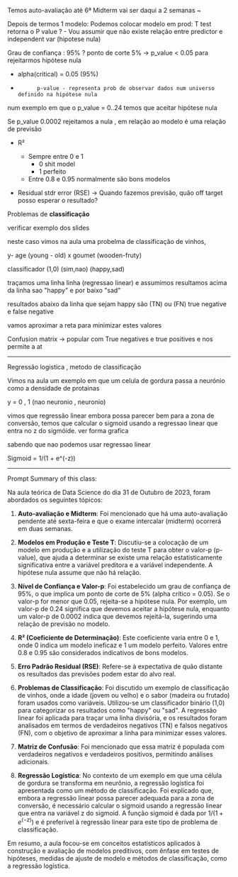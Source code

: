 
Temos auto-avaliação até 6ª
Midterm vai ser daqui a 2 semanas ~


Depois de termos 1 modelo:
	Podemos colocar modelo em prod:
		T test retorna o P value ?
			- Vou assumir que não existe relação entre predictor e independent var  (hipotese nula)

Grau de confiança : 95% ?
	ponto de corte 5% -> p_value < 0.05 para rejeitarmos hipótese nula

- alpha(critical) = 0.05 (95%)
- 
			p-value - representa prob de observar dados num universo definido na hipótese nula 


num exemplo em que o p_value = 0..24 temos que aceitar hipótese nula 


Se p_value 0.0002 rejeitamos a nula , em relação ao modelo 
é uma relação de previsão 

- R² 
	- Sempre entre 0 e 1 
		- 0 shit model
		- 1 perfeito 
	- Entre 0.8 e 0.95 normalmente são bons modelos

- Residual stdr error (RSE)
	-> Quando fazemos previsão, quão off target posso esperar o resultado? 


Problemas de **classificação** 

verificar exemplo dos slides

neste caso vimos na aula uma probelma de classificação de vinhos, 

y- age (young - old)
x goumet (wooden-fruty)

classificador (1,0) (sim,nao) (happy,sad)

traçamos uma linha linha (regressao linear) e assumimos resultamos acima da linha sao "happy" e por baixo "sad"

resultados abaixo da linha que sejam happy são (TN) ou (FN)
true negative e false negative 

vamos aproximar a reta para minimizar estes valores 

Confusion matrix -> popular com True negatives e true positives e nos permite a at



--- 
Regressão logistica , metodo de classificação 

Vimos na aula um exemplo em que um celula de gordura passa a neurónio como a densidade de protainas

y = 0 , 1 (nao neuronio , neuronio)

vimos que regressão linear embora possa parecer bem para a zona de conversão, temos que calcular o sigmoid usando a regressao linear que entra no z do sigmóide. ver forma grafica


sabendo que nao podemos usar regressao linear 

Sigmoid = 1/(1 + e^(-z))

-- - - - - - -

Prompt Summary of this class:

Na aula teórica de Data Science do dia 31 de Outubro de 2023, foram abordados os seguintes tópicos:

1. **Auto-avaliação e Midterm**: Foi mencionado que há uma auto-avaliação pendente até sexta-feira e que o exame intercalar (midterm) ocorrerá em duas semanas.
    
2. **Modelos em Produção e Teste T**: Discutiu-se a colocação de um modelo em produção e a utilização do teste T para obter o valor-p (p-value), que ajuda a determinar se existe uma relação estatisticamente significativa entre a variável preditora e a variável independente. A hipótese nula assume que não há relação.
    
3. **Nível de Confiança e Valor-p**: Foi estabelecido um grau de confiança de 95%, o que implica um ponto de corte de 5% (alpha crítico = 0.05). Se o valor-p for menor que 0.05, rejeita-se a hipótese nula. Por exemplo, um valor-p de 0.24 significa que devemos aceitar a hipótese nula, enquanto um valor-p de 0.0002 indica que devemos rejeitá-la, sugerindo uma relação de previsão no modelo.
    
4. **R² (Coeficiente de Determinação)**: Este coeficiente varia entre 0 e 1, onde 0 indica um modelo ineficaz e 1 um modelo perfeito. Valores entre 0.8 e 0.95 são considerados indicativos de bons modelos.
    
5. **Erro Padrão Residual (RSE)**: Refere-se à expectativa de quão distante os resultados das previsões podem estar do alvo real.
    
6. **Problemas de Classificação**: Foi discutido um exemplo de classificação de vinhos, onde a idade (jovem ou velho) e o sabor (madeira ou frutado) foram usados como variáveis. Utilizou-se um classificador binário (1,0) para categorizar os resultados como "happy" ou "sad". A regressão linear foi aplicada para traçar uma linha divisória, e os resultados foram analisados em termos de verdadeiros negativos (TN) e falsos negativos (FN), com o objetivo de aproximar a linha para minimizar esses valores.

7. **Matriz de Confusão**: Foi mencionado que essa matriz é populada com verdadeiros negativos e verdadeiros positivos, permitindo análises adicionais.

8. **Regressão Logística**: No contexto de um exemplo em que uma célula de gordura se transforma em neurônio, a regressão logística foi apresentada como um método de classificação. Foi explicado que, embora a regressão linear possa parecer adequada para a zona de conversão, é necessário calcular o sigmoid usando a regressão linear que entra na variável z do sigmoid. A função sigmoid é dada por $1/(1 + e^(-z))$ e é preferível à regressão linear para este tipo de problema de classificação.
    

Em resumo, a aula focou-se em conceitos estatísticos aplicados à construção e avaliação de modelos preditivos, com ênfase em testes de hipóteses, medidas de ajuste de modelo e métodos de classificação, como a regressão logística.